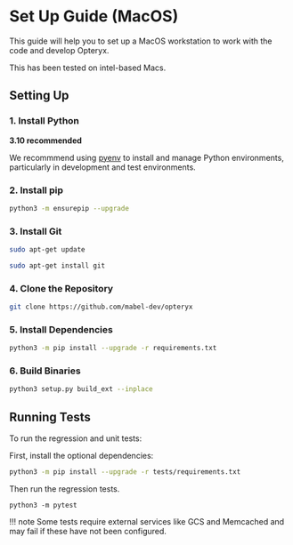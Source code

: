 # Set Up Guide (MacOS)

This guide will help you to set up a MacOS workstation to work with the code and develop Opteryx.

This has been tested on intel-based Macs.

## Setting Up

### 1. Install Python 

**3.10 recommended**

We recommmend using [pyenv](https://github.com/pyenv/pyenv) to install and manage Python environments, particularly in development and test environments.

### 2. Install pip   

~~~bash
python3 -m ensurepip --upgrade
~~~

### 3. Install Git   

~~~bash
sudo apt-get update
~~~

~~~bash
sudo apt-get install git
~~~

### 4. Clone the Repository   

~~~bash
git clone https://github.com/mabel-dev/opteryx
~~~

### 5. Install Dependencies   

~~~bash
python3 -m pip install --upgrade -r requirements.txt
~~~

### 6. Build Binaries   

~~~bash
python3 setup.py build_ext --inplace
~~~

## Running Tests

To run the regression and unit tests:

First, install the optional dependencies:

~~~bash
python3 -m pip install --upgrade -r tests/requirements.txt
~~~

Then run the regression tests.

~~~
python3 -m pytest
~~~

!!! note
    Some tests require external services like GCS and Memcached and may fail if these have not been configured.